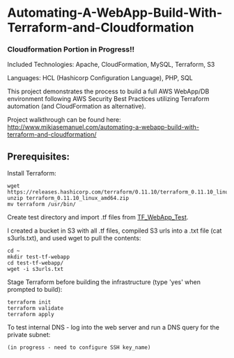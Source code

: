 # Automating-A-WebApp-Build-With-Terraform-and-Cloudformation
### Cloudformation Portion in Progress!!

Included Technologies: Apache, CloudFormation, MySQL, Terraform, S3

Languages: HCL (Hashicorp Configuration Language), PHP, SQL

This project demonstrates the process to build a full AWS WebApp/DB environment following AWS Security Best Practices utilizing Terraform automation (and CloudFormation as alternative). 

Project walkthrough can be found here: http://www.mikiasemanuel.com/automating-a-webapp-build-with-terraform-and-cloudformation/

## Prerequisites:

Install Terraform:
```
wget https://releases.hashicorp.com/terraform/0.11.10/terraform_0.11.10_linux_amd64.zip
unzip terraform_0.11.10_linux_amd64.zip
mv terraform /usr/bin/
```
Create test directory and import .tf files from [TF_WebApp_Test](https://github.com/MikiasE/Automating-A-WebApp-Build-With-Terraform-and-Cloudformation/tree/master/TF_WebApp_Test).

I created a bucket in S3 with all .tf files, compiled S3 urls into a .txt file (cat s3urls.txt), and used wget to pull the contents:
```
cd ~
mkdir test-tf-webapp
cd test-tf-webapp/
wget -i s3urls.txt
```
Stage Terraform before building the infrastructure (type 'yes' when prompted to build):
```
terraform init
terraform validate
terraform apply
```
To test internal DNS - log into the web server and run a DNS query for the private subnet:
```
(in progress - need to configure SSH key_name)
```
